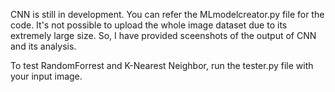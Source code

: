 CNN is still in development. You can refer the MLmodelcreator.py file for the code. It's not possible to upload the whole image dataset due to its extremely large size. So, I have provided sceenshots of the output of CNN and its analysis.

To test RandomForrest and K-Nearest Neighbor, run the tester.py file with your input image.
